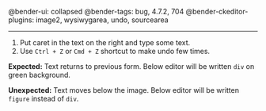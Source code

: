 @bender-ui: collapsed
@bender-tags: bug, 4.7.2, 704
@bender-ckeditor-plugins: image2, wysiwygarea, undo, sourcearea

----
1. Put caret in the text on the right and type some text.
1. Use `Ctrl + Z` or `Cmd + Z` shortcut to make undo few times.

**Expected:** Text returns to previous form. Below editor will be written `div` on green background.

**Unexpected:** Text moves below the image. Below editor will be written `figure` instead of `div`.
